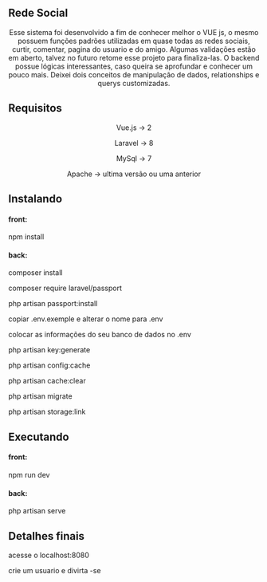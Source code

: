 

## Rede Social

<p align="center">
Esse sistema foi desenvolvido a fim de conhecer melhor o VUE js, o mesmo possuem funções padrões utilizadas em quase todas as redes sociais, curtir, comentar, pagina do usuario e do amigo. Algumas validações estão em aberto, talvez no futuro retome esse projeto para finaliza-las. O backend possue lógicas interessantes, caso queira se aprofundar e conhecer um pouco mais. Deixei dois conceitos de manipulação de dados, relationships e querys customizadas.
</p>

## Requisitos

<p align="center">Vue.js    -> 2</p>
<p align="center">Laravel   -> 8</p>
<p align="center">MySql     -> 7</p>
<p align="center">Apache    -> ultima versão ou uma anterior</p>



## Instalando
<p><h4>front:</h4></p>
<p>npm install</p>
<p><h4>back:</h4></p>
<p>composer install</p>
<p>composer require laravel/passport</p>
<p>php artisan passport:install</p>
<p>copiar .env.exemple e alterar o nome para .env</p>
<p>colocar as informações do seu banco de dados no .env</p>
<p>php artisan key:generate</p>
<p>php artisan config:cache</p>
<p>php artisan cache:clear</p>
<p>php artisan migrate</p>
<p>php artisan storage:link</p>


## Executando

<p><h4>front:</h4></p>
<p>npm run dev</p>
<p><h4>back:</h4></p>
<p>php artisan serve</p>

## Detalhes finais 

<p>acesse o localhost:8080</p>
<p>crie um usuario e divirta -se</p>






